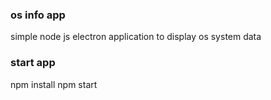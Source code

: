 ### os info app

simple node js electron application to display os system data

### start app
npm install
npm start
